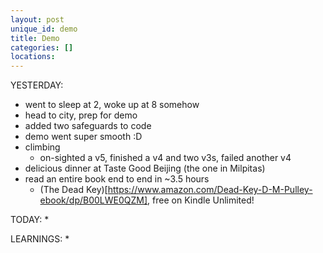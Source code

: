 ```yaml
---
layout: post
unique_id: demo
title: Demo
categories: []
locations: 
---
```


YESTERDAY:
* went to sleep at 2, woke up at 8 somehow
* head to city, prep for demo
* added two safeguards to code
* demo went super smooth :D
* climbing
  * on-sighted a v5, finished a v4 and two v3s, failed another v4
* delicious dinner at Taste Good Beijing (the one in Milpitas)
* read an entire book end to end in ~3.5 hours
  * (The Dead Key)[https://www.amazon.com/Dead-Key-D-M-Pulley-ebook/dp/B00LWE0QZM], free on Kindle Unlimited!

TODAY:
* 

LEARNINGS:
* 
